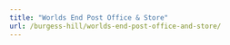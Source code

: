 ```yaml
---
title: "Worlds End Post Office & Store"
url: /burgess-hill/worlds-end-post-office-and-store/
---
```

